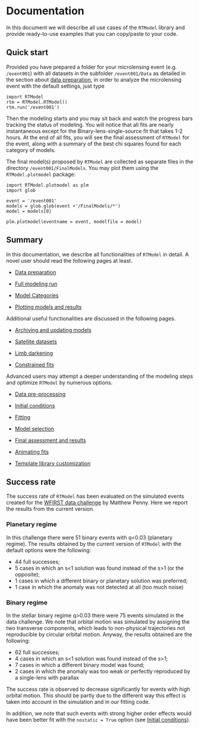
# Documentation

In this document we will describe all use cases of the `RTModel` library and provide ready-to-use examples that you can copy/paste to your code. 

## Quick start

Provided you have prepared a folder for your microlensing event (e.g. `/event001`) with all datasets in the subfolder `/event001/Data` as detailed in the section about [data preparation](DataPreparation.md), in order to analyze the microlensing event with the default settings, just type

```
import RTModel
rtm = RTModel.RTModel()
rtm.run('/event001')
```

Then the modeling starts and you may sit back and watch the progress bars tracking the status of modeling. You will notice that all fits are nearly instantaneous except for the Binary-lens-single-source fit that takes 1-2 hours. At the end of all fits, you will see the final assessment of `RTModel` for the event, along with a summary of the best chi squares found for each category of models.

The final model(s) proposed by `RTModel` are collected as separate files in the directory `/event001/FinalModels`. You may plot them using the `RTModel.plotmodel` package:

```
import RTModel.plotmodel as plm
import glob

event = '/event001'
models = glob.glob(event +'/FinalModels/*')
model = models[0]

plm.plotmodel(eventname = event, modelfile = model)
```

## Summary

In this documentation, we describe all functionalities of `RTModel` in detail. A novel user should read the following pages at least.

- [Data preparation](DataPreparation.md)

- [Full modeling run](ModelingRun.md)

- [Model Categories](ModelCategories.md)

- [Plotting models and results](PlotModel.md)

Additional useful functionalities are discussed in the following pages.

- [Archiving and updating models](ArchivingUpdating.md)

- [Satellite datasets](Satellite.md)

- [Limb darkening](LimbDarkening.md)

- [Constrained fits](Constraints.md)

Advanced users may attempt a deeper understanding of the modeling steps and optimize `RTModel` by numerous options.

- [Data pre-processing](DataPreprocessing.md)

- [Initial conditions](InitCond.md)

- [Fitting](Fitting.md)

- [Model selection](ModelSelection.md)

- [Final assessment and results](FinalAssessment.md)

- [Animating fits](Animation.md)

- [Template library customization](TemplateLibraries.md)

## Success rate

The success rate of `RTModel` has been evaluated on the simulated events created for the [WFIRST data challenge](https://roman.ipac.caltech.edu/docs/street_data_challenge1_results.pdf) by Matthew Penny. Here we report the results from the current version.

### Planetary regime

In this challenge there were 51 binary events with q<0.03 (planetary regime). The results obtained by the current version of  `RTModel` with the default options were the following:
- 44 full successes;
- 5 cases in which an s<1 solution was found instead of the s>1 (or the opposite);
- 1 cases in which a different binary or planetary solution was preferred;
- 1 case in which the anomaly was not detected at all (too much noise)

### Binary regime

In the stellar binary regime q>0.03 there were 75 events simulated in the data challenge. We note that orbital motion was simulated by assigning the two transverse components, which leads to non-physical trajectories not reproducible by circular orbital motion. Anyway, the results obtained are the following:

- 62 full successes;
- 4 cases in which an s<1 solution was found instead of the s>1;
- 7 cases in which a different binary model was found;
- 2 cases in which the anomaly was too weak or perfectly reproduced by a single-lens with parallax

The success rate is observed to decrease significantly for events with high orbital motion. This should be partly due to the different way this effect is taken into account in the simulation and in our fitting code.

In addition, we note that such events with strong higher order effects would have been better fit with the `nostatic = True` option (see [Initial conditions](InitCond.md)).

